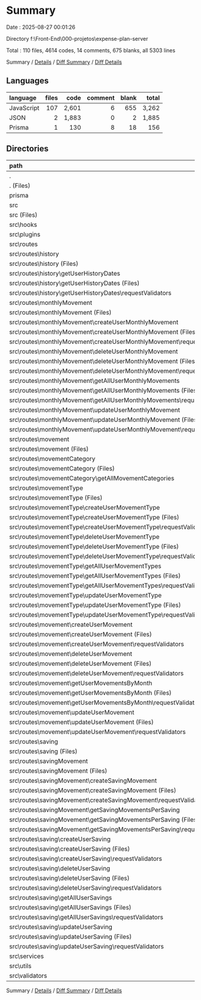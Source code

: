 # Summary

Date : 2025-08-27 00:01:26

Directory f:\\Front-End\\000-projetos\\expense-plan-server

Total : 110 files,  4614 codes, 14 comments, 675 blanks, all 5303 lines

Summary / [Details](details.md) / [Diff Summary](diff.md) / [Diff Details](diff-details.md)

## Languages
| language | files | code | comment | blank | total |
| :--- | ---: | ---: | ---: | ---: | ---: |
| JavaScript | 107 | 2,601 | 6 | 655 | 3,262 |
| JSON | 2 | 1,883 | 0 | 2 | 1,885 |
| Prisma | 1 | 130 | 8 | 18 | 156 |

## Directories
| path | files | code | comment | blank | total |
| :--- | ---: | ---: | ---: | ---: | ---: |
| . | 110 | 4,614 | 14 | 675 | 5,303 |
| . (Files) | 2 | 1,883 | 0 | 2 | 1,885 |
| prisma | 1 | 130 | 8 | 18 | 156 |
| src | 107 | 2,601 | 6 | 655 | 3,262 |
| src (Files) | 2 | 71 | 4 | 20 | 95 |
| src\\hooks | 8 | 112 | 0 | 35 | 147 |
| src\\plugins | 1 | 3 | 0 | 2 | 5 |
| src\\routes | 76 | 1,522 | 0 | 402 | 1,924 |
| src\\routes\\history | 4 | 56 | 0 | 19 | 75 |
| src\\routes\\history (Files) | 1 | 9 | 0 | 3 | 12 |
| src\\routes\\history\\getUserHistoryDates | 3 | 47 | 0 | 16 | 63 |
| src\\routes\\history\\getUserHistoryDates (Files) | 2 | 41 | 0 | 12 | 53 |
| src\\routes\\history\\getUserHistoryDates\\requestValidators | 1 | 6 | 0 | 4 | 10 |
| src\\routes\\monthlyMovement | 15 | 318 | 0 | 86 | 404 |
| src\\routes\\monthlyMovement (Files) | 1 | 35 | 0 | 10 | 45 |
| src\\routes\\monthlyMovement\\createUserMonthlyMovement | 4 | 85 | 0 | 22 | 107 |
| src\\routes\\monthlyMovement\\createUserMonthlyMovement (Files) | 2 | 65 | 0 | 14 | 79 |
| src\\routes\\monthlyMovement\\createUserMonthlyMovement\\requestValidators | 2 | 20 | 0 | 8 | 28 |
| src\\routes\\monthlyMovement\\deleteUserMonthlyMovement | 3 | 55 | 0 | 17 | 72 |
| src\\routes\\monthlyMovement\\deleteUserMonthlyMovement (Files) | 2 | 45 | 0 | 13 | 58 |
| src\\routes\\monthlyMovement\\deleteUserMonthlyMovement\\requestValidators | 1 | 10 | 0 | 4 | 14 |
| src\\routes\\monthlyMovement\\getAllUserMonthlyMovements | 3 | 49 | 0 | 16 | 65 |
| src\\routes\\monthlyMovement\\getAllUserMonthlyMovements (Files) | 2 | 43 | 0 | 12 | 55 |
| src\\routes\\monthlyMovement\\getAllUserMonthlyMovements\\requestValidators | 1 | 6 | 0 | 4 | 10 |
| src\\routes\\monthlyMovement\\updateUserMonthlyMovement | 4 | 94 | 0 | 21 | 115 |
| src\\routes\\monthlyMovement\\updateUserMonthlyMovement (Files) | 2 | 73 | 0 | 13 | 86 |
| src\\routes\\monthlyMovement\\updateUserMonthlyMovement\\requestValidators | 2 | 21 | 0 | 8 | 29 |
| src\\routes\\movement | 16 | 343 | 0 | 87 | 430 |
| src\\routes\\movement (Files) | 1 | 40 | 0 | 10 | 50 |
| src\\routes\\movementCategory | 3 | 43 | 0 | 13 | 56 |
| src\\routes\\movementCategory (Files) | 1 | 9 | 0 | 3 | 12 |
| src\\routes\\movementCategory\\getAllMovementCategories | 2 | 34 | 0 | 10 | 44 |
| src\\routes\\movementType | 15 | 312 | 0 | 81 | 393 |
| src\\routes\\movementType (Files) | 1 | 35 | 0 | 10 | 45 |
| src\\routes\\movementType\\createUserMovementType | 4 | 85 | 0 | 22 | 107 |
| src\\routes\\movementType\\createUserMovementType (Files) | 2 | 67 | 0 | 14 | 81 |
| src\\routes\\movementType\\createUserMovementType\\requestValidators | 2 | 18 | 0 | 8 | 26 |
| src\\routes\\movementType\\deleteUserMovementType | 3 | 57 | 0 | 16 | 73 |
| src\\routes\\movementType\\deleteUserMovementType (Files) | 2 | 47 | 0 | 12 | 59 |
| src\\routes\\movementType\\deleteUserMovementType\\requestValidators | 1 | 10 | 0 | 4 | 14 |
| src\\routes\\movementType\\getAllUserMovementTypes | 3 | 43 | 0 | 12 | 55 |
| src\\routes\\movementType\\getAllUserMovementTypes (Files) | 2 | 37 | 0 | 8 | 45 |
| src\\routes\\movementType\\getAllUserMovementTypes\\requestValidators | 1 | 6 | 0 | 4 | 10 |
| src\\routes\\movementType\\updateUserMovementType | 4 | 92 | 0 | 21 | 113 |
| src\\routes\\movementType\\updateUserMovementType (Files) | 2 | 73 | 0 | 13 | 86 |
| src\\routes\\movementType\\updateUserMovementType\\requestValidators | 2 | 19 | 0 | 8 | 27 |
| src\\routes\\movement\\createUserMovement | 4 | 82 | 0 | 22 | 104 |
| src\\routes\\movement\\createUserMovement (Files) | 2 | 64 | 0 | 14 | 78 |
| src\\routes\\movement\\createUserMovement\\requestValidators | 2 | 18 | 0 | 8 | 26 |
| src\\routes\\movement\\deleteUserMovement | 3 | 61 | 0 | 16 | 77 |
| src\\routes\\movement\\deleteUserMovement (Files) | 2 | 51 | 0 | 12 | 63 |
| src\\routes\\movement\\deleteUserMovement\\requestValidators | 1 | 10 | 0 | 4 | 14 |
| src\\routes\\movement\\getUserMovementsByMonth | 4 | 77 | 0 | 19 | 96 |
| src\\routes\\movement\\getUserMovementsByMonth (Files) | 2 | 61 | 0 | 13 | 74 |
| src\\routes\\movement\\getUserMovementsByMonth\\requestValidators | 2 | 16 | 0 | 6 | 22 |
| src\\routes\\movement\\updateUserMovement | 4 | 83 | 0 | 20 | 103 |
| src\\routes\\movement\\updateUserMovement (Files) | 2 | 66 | 0 | 13 | 79 |
| src\\routes\\movement\\updateUserMovement\\requestValidators | 2 | 17 | 0 | 7 | 24 |
| src\\routes\\saving | 15 | 286 | 0 | 76 | 362 |
| src\\routes\\saving (Files) | 1 | 30 | 0 | 10 | 40 |
| src\\routes\\savingMovement | 8 | 164 | 0 | 40 | 204 |
| src\\routes\\savingMovement (Files) | 1 | 24 | 0 | 6 | 30 |
| src\\routes\\savingMovement\\createSavingMovement | 4 | 83 | 0 | 20 | 103 |
| src\\routes\\savingMovement\\createSavingMovement (Files) | 2 | 66 | 0 | 14 | 80 |
| src\\routes\\savingMovement\\createSavingMovement\\requestValidators | 2 | 17 | 0 | 6 | 23 |
| src\\routes\\savingMovement\\getSavingMovementsPerSaving | 3 | 57 | 0 | 14 | 71 |
| src\\routes\\savingMovement\\getSavingMovementsPerSaving (Files) | 2 | 47 | 0 | 11 | 58 |
| src\\routes\\savingMovement\\getSavingMovementsPerSaving\\requestValidators | 1 | 10 | 0 | 3 | 13 |
| src\\routes\\saving\\createUserSaving | 4 | 72 | 0 | 20 | 92 |
| src\\routes\\saving\\createUserSaving (Files) | 2 | 60 | 0 | 14 | 74 |
| src\\routes\\saving\\createUserSaving\\requestValidators | 2 | 12 | 0 | 6 | 18 |
| src\\routes\\saving\\deleteUserSaving | 3 | 56 | 0 | 14 | 70 |
| src\\routes\\saving\\deleteUserSaving (Files) | 2 | 46 | 0 | 11 | 57 |
| src\\routes\\saving\\deleteUserSaving\\requestValidators | 1 | 10 | 0 | 3 | 13 |
| src\\routes\\saving\\getAllUserSavings | 3 | 50 | 0 | 13 | 63 |
| src\\routes\\saving\\getAllUserSavings (Files) | 2 | 44 | 0 | 10 | 54 |
| src\\routes\\saving\\getAllUserSavings\\requestValidators | 1 | 6 | 0 | 3 | 9 |
| src\\routes\\saving\\updateUserSaving | 4 | 78 | 0 | 19 | 97 |
| src\\routes\\saving\\updateUserSaving (Files) | 2 | 62 | 0 | 13 | 75 |
| src\\routes\\saving\\updateUserSaving\\requestValidators | 2 | 16 | 0 | 6 | 22 |
| src\\services | 7 | 616 | 1 | 112 | 729 |
| src\\utils | 11 | 248 | 1 | 74 | 323 |
| src\\validators | 2 | 29 | 0 | 10 | 39 |

Summary / [Details](details.md) / [Diff Summary](diff.md) / [Diff Details](diff-details.md)